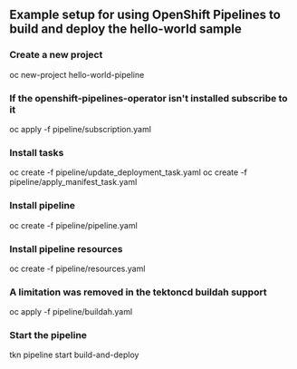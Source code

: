 ## Example setup for using OpenShift Pipelines to build and deploy the hello-world sample

### Create a new project
oc new-project hello-world-pipeline

### If the openshift-pipelines-operator isn't installed subscribe to it
oc apply -f pipeline/subscription.yaml

### Install tasks
oc create -f pipeline/update_deployment_task.yaml
oc create -f pipeline/apply_manifest_task.yaml

### Install pipeline
oc create -f pipeline/pipeline.yaml

### Install pipeline resources
oc create -f pipeline/resources.yaml

### A limitation was removed in the tektoncd buildah support
oc apply -f pipeline/buildah.yaml

### Start the pipeline
tkn pipeline start build-and-deploy
